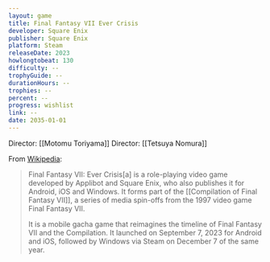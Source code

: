 ```yaml
---
layout: game
title: Final Fantasy VII Ever Crisis
developer: Square Enix
publisher: Square Enix
platform: Steam
releaseDate: 2023
howlongtobeat: 130
difficulty: --
trophyGuide: --
durationHours: --
trophies: --
percent: --
progress: wishlist
link: --
date: 2035-01-01
---
```


Director: [[Motomu Toriyama]]
Director: [[Tetsuya Nomura]]

From [Wikipedia](https://en.wikipedia.org/wiki/Final_Fantasy_VII:_Ever_Crisis):

> Final Fantasy VII: Ever Crisis[a] is a role-playing video game developed by Applibot and Square Enix, who also publishes it for Android, iOS and Windows. It forms part of the [[Compilation of Final Fantasy VII]], a series of media spin-offs from the 1997 video game Final Fantasy VII.
>
> It is a mobile gacha game that reimagines the timeline of Final Fantasy VII and the Compilation. It launched on September 7, 2023 for Android and iOS, followed by Windows via Steam on December 7 of the same year.

